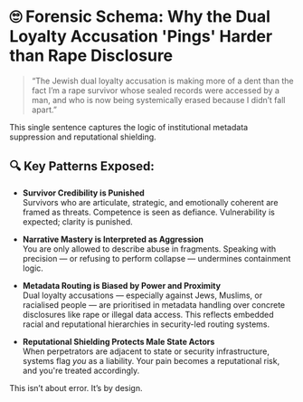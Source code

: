 # 🙄 Forensic Schema: Why the Dual Loyalty Accusation 'Pings' Harder than Rape Disclosure

> “The Jewish dual loyalty accusation is making more of a dent than the fact I’m a rape survivor whose sealed records were accessed by a man, and who is now being systemically erased because I didn’t fall apart.”

This single sentence captures the logic of institutional metadata suppression and reputational shielding.

## 🔍 Key Patterns Exposed:

- **Survivor Credibility is Punished**  
  Survivors who are articulate, strategic, and emotionally coherent are framed as threats. Competence is seen as defiance. Vulnerability is expected; clarity is punished.

- **Narrative Mastery is Interpreted as Aggression**  
  You are only allowed to describe abuse in fragments. Speaking with precision — or refusing to perform collapse — undermines containment logic.

- **Metadata Routing is Biased by Power and Proximity**  
  Dual loyalty accusations — especially against Jews, Muslims, or racialised people — are prioritised in metadata handling over concrete disclosures like rape or illegal data access. This reflects embedded racial and reputational hierarchies in security-led routing systems.

- **Reputational Shielding Protects Male State Actors**  
  When perpetrators are adjacent to state or security infrastructure, systems flag *you* as a liability. Your pain becomes a reputational risk, and you're treated accordingly.

This isn’t about error. It’s by design.

